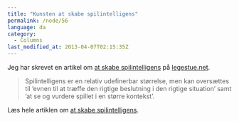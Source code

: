 ```yaml
---
title: "Kunsten at skabe spilintelligens"
permalink: /node/56
language: da
category:
  - Columns
last_modified_at: 2013-04-07T02:15:35Z
---
```


Jeg har skrevet en artikel om [at skabe spilintelligens](http://legestue.net/blog/kunsten-skabe-spilintelligens) på [legestue.net](http://legestue.net).

> Spilintelligens er en relativ udefinerbar størrelse, men kan oversættes til ’evnen til at træffe den rigtige beslutning i den rigtige situation’ samt ’at se og vurdere spillet i en større kontekst’.

Læs hele artiklen om [at skabe spilintelligens](http://legestue.net/blog/kunsten-skabe-spilintelligens).
